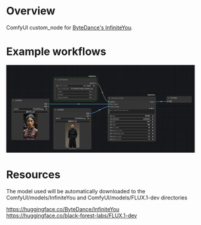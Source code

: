 # Overview
ComfyUI custom_node for <a href="https://github.com/bytedance/InfiniteYou">ByteDance's InfiniteYou</a>.

# Example workflows
![image](assets/workflow.png)

# Resources
The model used will be automatically downloaded to the ComfyUI/models/InfiniteYou and ComfyUI/models/FLUX.1-dev directories

https://huggingface.co/ByteDance/InfiniteYou <br>
https://huggingface.co/black-forest-labs/FLUX.1-dev


